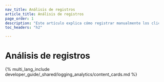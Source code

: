```yaml
---
nav_title: Análisis de registros  
article_title: Análisis de registros 
page_order: 1
description: "Este artículo explica cómo registrar manualmente los clics, eventos y análisis de tus tarjetas de contenido personalizadas."
toc_headers: "h2"

---
```


# Análisis de registros 

{% multi_lang_include developer_guide/_shared/logging_analytics/content_cards.md %}
